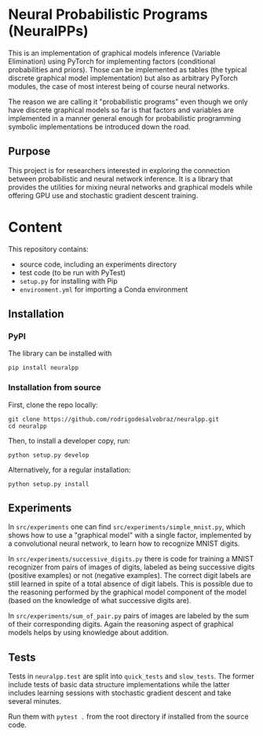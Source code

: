 # Neural Probabilistic Programs (NeuralPPs)

This is an implementation of graphical models inference (Variable Elimination) using PyTorch for implementing
factors (conditional probabilities and priors).
Those can be implemented as tables (the typical discrete graphical model implementation) but also as arbitrary
PyTorch modules, the case of most interest being of course neural networks.

The reason we are calling it "probabilistic programs" even though we only have discrete graphical models so far is that factors and variables are implemented in a manner general enough for probabilistic programming symbolic implementations be introduced down the road.

## Purpose

This project is for researchers interested in exploring the connection between probabilistic and neural network inference.
It is a library that provides the utilities for mixing neural networks and graphical models while offering GPU use and stochastic gradient descent training.

# Content

This repository contains:

* source code, including an experiments directory
* test code (to be run with PyTest)
* `setup.py` for installing with Pip
* `environment.yml` for importing a Conda environment 

## Installation

### PyPI

The library can be installed with

```
pip install neuralpp
```

### Installation from source

First, clone the repo locally:

```
git clone https://github.com/rodrigodesalvobraz/neuralpp.git
cd neuralpp
```

Then, to install a developer copy, run:

```
python setup.py develop
```

Alternatively, for a regular installation:

```
python setup.py install
```

## Experiments

In `src/experiments` one can find `src/experiments/simple_mnist.py`, which shows how to use a "graphical model" with a single factor,
implemented by a convolutional neural network, to learn how to recognize MNIST digits.

In `src/experiments/successive_digits.py` 
there is code for training a MNIST recognizer from pairs of images of digits, 
labeled as being successive digits (positive examples) or not (negative examples).
The correct digit labels are still learned in spite of a total absence of digit labels.
This is possible due to the reasoning performed by the graphical model component of the model
(based on the knowledge of what successive digits are).

In `src/experiments/sum_of_pair.py` pairs of images are labeled by the sum of their corresponding digits.
Again the reasoning aspect of graphical models helps by using knowledge about addition.

## Tests

Tests in `neuralpp.test` are split into `quick_tests` and `slow_tests`.
The former include tests of basic data structure implementations while the latter includes  learning sessions with stochastic gradient descent and take several minutes.

Run them with `pytest .` from the root directory if installed from the source code.